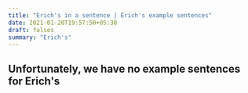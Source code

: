 ```yaml
---
title: "Erich's in a sentence | Erich's example sentences"
date: 2021-01-20T19:57:50+05:30
draft: falses
summary: "Erich's"
---
```

## Unfortunately, we have no example sentences for Erich's                 
